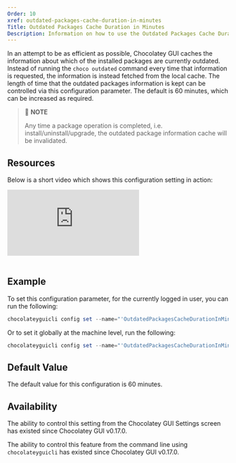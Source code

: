```yaml
---
Order: 10
xref: outdated-packages-cache-duration-in-minutes
Title: Outdated Packages Cache Duration in Minutes
Description: Information on how to use the Outdated Packages Cache Duration setting
---
```


In an attempt to be as efficient as possible, Chocolatey GUI caches the information about which of the installed
packages are currently outdated.  Instead of running the `choco outdated` command every time that information is
requested, the information is instead fetched from the local cache.  The length of time that the outdated packages
information is kept can be controlled via this configuration parameter.  The default is 60 minutes, which can be
increased as required.

> :memo: **NOTE**
>
> Any time a package operation is completed, i.e. install/uninstall/upgrade, the outdated package information cache will be invalidated.

## Resources

Below is a short video which shows this configuration setting in action:

<p>
<div class="ratio ratio-16x9">
    <iframe src="https://www.youtube.com/embed/q_oZ_-0HIzI?list=PL84yg23i9GBjAMY0OfHfn-MH4rviaccuc" frameborder="0" allow="autoplay; encrypted-media" allowfullscreen>
    </iframe>
</div>
<br>
</p>

## Example

To set this configuration parameter, for the currently logged in user, you can run the following:

```powershell
chocolateyguicli config set --name="'OutdatedPackagesCacheDurationInMinutes'" --value="'120'"
```

Or to set it globally at the machine level, run the following:

```powershell
chocolateyguicli config set --name="'OutdatedPackagesCacheDurationInMinutes'" --value="'120'" --global
```

## Default Value

The default value for this configuration is 60 minutes.

## Availability

The ability to control this setting from the Chocolatey GUI Settings screen has existed since Chocolatey GUI v0.17.0.

The ability to control this feature from the command line using `chocolateyguicli` has existed since Chocolatey GUI
v0.17.0.
